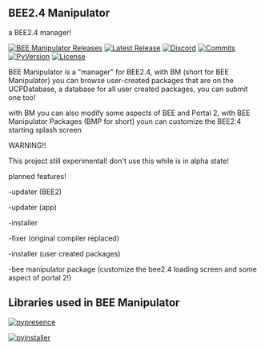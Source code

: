 BEE2.4 Manipulator
-

a BEE2.4 manager!

[![BEE Manipulator Releases](https://img.shields.io/github/downloads/ENDERZOMBI102/BEE-manipulator/total.svg?style=for-the-badge&label=Downloads)](https://github.com/ENDERZOMBI102/BEE-manipulator/releases/)
[![Latest Release](https://img.shields.io/github/v/release/ENDERZOMBI102/BEE-manipulator?include_prereleases&style=for-the-badge)](https://github.com/ENDERZOMBI102/BEE-manipulator/releases/latest)
[![Discord](https://img.shields.io/discord/546987939314532362?logo=discord&style=for-the-badge)](https://discord.gg/426f5hX)
[![Commits](https://img.shields.io/github/commits-since/ENDERZOMBI102/BEE-manipulator/latest?style=for-the-badge)](https://github.com/ENDERZOMBI102/BEE-manipulator/commits/master)
[![PyVersion](https://img.shields.io/github/pipenv/locked/python-version/ENDERZOMBI102/BEE-manipulator?style=for-the-badge)](https://www.python.org/downloads/release/python-374/)
[![License](https://img.shields.io/github/license/ENDERZOMBI102/BEE-manipulator?style=for-the-badge)](https://github.com/ENDERZOMBI102/BEE-manipulator/blob/master/LICENSE)

BEE Manipulator is a "manager" for BEE2.4, with BM (short for BEE Manipulator) you can browse user-created packages
that are on the UCPDatabase, a database for all user created packages, you can submit one too!

with BM you can also modify some aspects of BEE and Portal 2, with BEE Manipulator Packages (BMP for short)
youn can customize the BEE2.4 starting splash screen

WARNING!!

This project still experimental! don't use this while is in alpha state!


planned features!

-updater (BEE2)

-updater (app)

-installer

-fixer (original compiler replaced)

-installer (user created packages)

-bee manipulator package (customize the bee2.4 loading screen and some aspect of portal 2!)


Libraries used in BEE Manipulator
-
[![pypresence](https://img.shields.io/badge/using-pypresence-00bb88.svg?style=flat-square&logo=python&logoWidth=20)](https://github.com/qwertyquerty/pypresence)

[![pyinstaller](https://img.shields.io/badge/using-Pyinstaller-brightgreen?style=flat-square&logo=python&logoWidth=20)](https://github.com/pyinstaller/pyinstaller)
